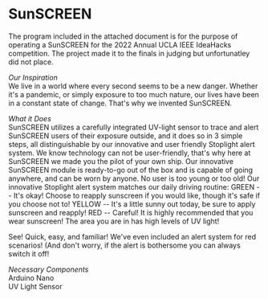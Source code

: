 # SunSCREEN

The program included in the attached document is for the purpose of operating a SunSCREEN for the 2022 Annual UCLA IEEE IdeaHacks competition.
The project made it to the finals in judging but unfortunatley did not place.

*Our Inspiration* <br />
We live in a world where every second seems to be a new danger. Whether it's a pandemic, or simply exposure to too much nature, our lives have been in a constant state of change. That's why we invented SunSCREEN.

*What it Does* <br />
SunSCREEN utilizes a carefully integrated UV-light sensor to trace and alert SunSCREEN users of their exposure outside, and it does so in 3 simple steps, all distinguishable by our innovative and user friendly Stoplight alert system. We know technology can not be user-friendly, that's why here at SunSCREEN we made you the pilot of your own ship. Our innovative SunSCREEN module is ready-to-go out of the box and is capable of going anywhere, and can be worn by anyone. No user is too young or too old! Our innovative Stoplight alert system matches our daily driving routine: GREEN -- It's okay! Choose to reapply sunscreen if you would like, though it's safe if you choose not to! YELLOW -- It's a little sunny out today, be sure to apply sunscreen and reapply! RED -- Careful! It is highly recommended that you wear sunscreen! The area you are in has high levels of UV light!

See! Quick, easy, and familiar! We've even included an alert system for red scenarios! (And don't worry, if the alert is bothersome you can always switch it off!

*Necessary Components* <br />
Arduino Nano <br />
UV Light Sensor
